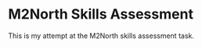 M2North Skills Assessment
========================

This is my attempt at the M2North skills assessment task. 
